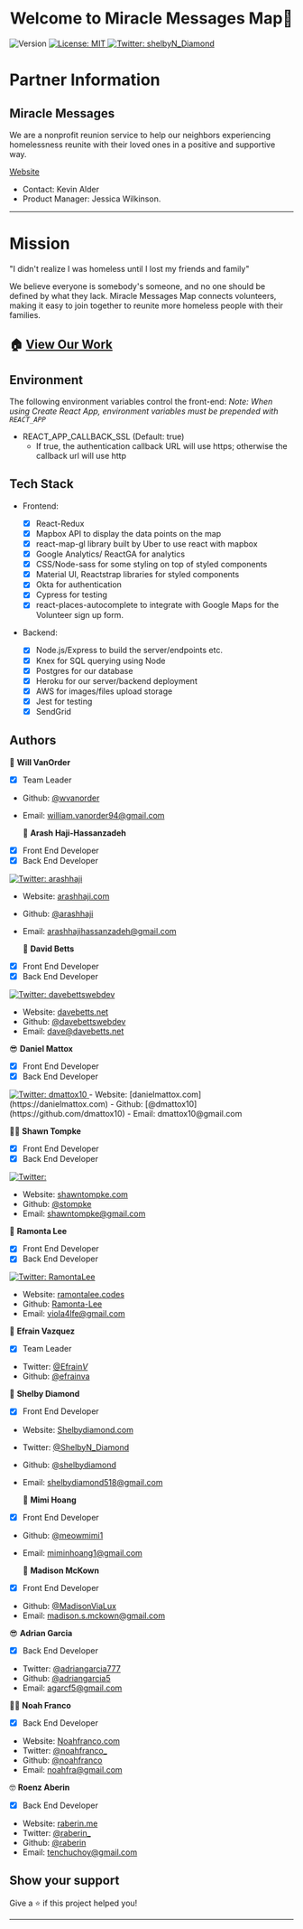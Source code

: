 <h1 align="center">Welcome to Miracle Messages Map👋</h1>
<p>
  <img alt="Version" src="https://img.shields.io/badge/version-2.0-blue.svg?cacheSeconds=2592000" />
  <a href="#" target="_blank">
    <img alt="License: MIT  " src="https://img.shields.io/badge/License-MIT  -yellow.svg" />
  </a>
  <a href="https://twitter.com/shelbyN_Diamond   " target="_blank">
    <img alt="Twitter: shelbyN_Diamond   " src="https://img.shields.io/twitter/follow/shelbyN_Diamond   .svg?style=social" />
  </a>
</p>

# Partner Information

## Miracle Messages

We are a nonprofit reunion service to help our neighbors experiencing homelessness reunite with their loved ones in a positive and supportive way.

[Website](https://miraclemessages.org/)

- Contact: Kevin Alder
- Product Manager: Jessica Wilkinson.

---

# Mission

"I didn't realize I was homeless until I lost my friends and family"

We believe everyone is somebody's someone, and no one should be defined by what they lack. Miracle Messages Map connects volunteers, making it easy to join together to reunite more homeless people with their families.

## 🏠 [View Our Work](https://production.d1v4uoi0wi2hmy.amplifyapp.com/)

## Environment
The following environment variables control the front-end:
*Note: When using Create React App, environment variables _must_ be prepended with `REACT_APP`*

- REACT_APP_CALLBACK_SSL (Default: true)
  - If true, the authentication callback URL will use https; otherwise the callback url will use http

## Tech Stack

- Frontend:

  - [x] React-Redux
  - [x] Mapbox API to display the data points on the map
  - [x] react-map-gl library built by Uber to use react with mapbox
  - [x] Google Analytics/ ReactGA for analytics
  - [x] CSS/Node-sass for some styling on top of styled components
  - [x] Material UI, Reactstrap libraries for styled components
  - [x] Okta for authentication 
  - [x] Cypress for testing
  - [x] react-places-autocomplete to integrate with Google Maps for the Volunteer sign up form. 

- Backend:
  - [x] Node.js/Express to build the server/endpoints etc.
  - [x] Knex for SQL querying using Node
  - [x] Postgres for our database
  - [x] Heroku for our server/backend deployment
  - [x] AWS for images/files upload storage
  - [x] Jest for testing
  - [x] SendGrid

## Authors

👤 **Will VanOrder**

- [x] Team Leader

- Github: [@wvanorder](https://github.com/wvanorder)
- Email: william.vanorder94@gmail.com

  :ghost: **Arash Haji-Hassanzadeh**

- [x] Front End Developer
- [x] Back End Developer

<a href="https://twitter.com/arashhaji   " target="_blank">
    <img alt="Twitter: arashhaji" src="https://img.shields.io/twitter/follow/arashhaji.svg?style=social" />
</a>

- Website: [arashhaji.com](http://www.arashhaji.com)
- Github: [@arashhaji](https://github.com/arashhaji)
- Email: arashhajihassanzadeh@gmail.com

  :space_invader: **David Betts**

- [x] Front End Developer
- [x] Back End Developer

<a href="https://twitter.com/davebettswebdev   " target="_blank">
    <img alt="Twitter: davebettswebdev" src="https://img.shields.io/twitter/follow/davebettswebdev.svg?style=social" />
</a>

- Website: [davebetts.net](http://www.davebetts.net)
- Github: [@davebettswebdev](https://github.com/davebettswebdev)
- Email: dave@davebetts.net

:sunglasses: **Daniel Mattox**

- [x] Front End Developer
- [x] Back End Developer

<a href="https://twitter.com/dmattox10" target="_blank">
    <img alt="Twitter: dmattox10" src="https://img.shields.io/twitter/follow/dmattox10.svg?style=social" />
</a>
- Website: [danielmattox.com](https://danielmattox.com)
- Github: [@dmattox10](https://github.com/dmattox10)
- Email: dmattox10@gmail.com

:man_astronaut: **Shawn Tompke**

- [x] Front End Developer
- [x] Back End Developer

<a href="https://twitter.com/   " target="_blank">
    <img alt="Twitter: " src="https://img.shields.io/twitter/follow/.svg?style=social" />
</a>

- Website: [shawntompke.com](http://www.shawntompke.com)
- Github: [@stompke](https://github.com/Stompke)
- Email: shawntompke@gmail.com

:princess: **Ramonta Lee**

- [x] Front End Developer
- [x] Back End Developer

<a href="https://twitter.com/RamontaLee   " target="_blank">
    <img alt="Twitter: RamontaLee" src="https://img.shields.io/twitter/follow/RamontaLee.svg?style=social" />
</a>

- Website: [ramontalee.codes](http://www.ramontalee.codes)
- Github: [Ramonta-Lee](https://github.com/Ramonta-Lee)
- Email: viola4lfe@gmail.com

👤 **Efrain Vazquez**

- [x] Team Leader

- Twitter: [@Efrain*V*](https://twitter.com/Efrain_V_)
- Github: [@efrainva](https://github.com/efrainva)

:princess: **Shelby Diamond**

- [x] Front End Developer

- Website: [Shelbydiamond.com](http://www.shelbydiamond.com)
- Twitter: [@ShelbyN_Diamond](https://twitter.com/shelbyN_Diamond)
- Github: [@shelbydiamond](https://github.com/shelbydiamond)
- Email: shelbydiamond518@gmail.com

  :ghost: **Mimi Hoang**

- [x] Front End Developer

- Github: [@meowmimi1](https://github.com/meowmimi1)
- Email: miminhoang1@gmail.com

  :space_invader: **Madison McKown**

- [x] Front End Developer

- Github: [@MadisonViaLux ](https://github.com/MadisonViaLux)
- Email: madison.s.mckown@gmail.com

:sunglasses: **Adrian Garcia**

- [x] Back End Developer

- Twitter: [@adriangarcia777](https://twitter.com/adriangarcia777)
- Github: [@adriangarcia5](https://github.com/adriangarcia5)
- Email: agarcf5@gmail.com

:man_astronaut: **Noah Franco**

- [x] Back End Developer

- Website: [Noahfranco.com](http://www.noahfranco.com)
- Twitter: [@noahfranco\_](https://twitter.com/noahfranco_)
- Github: [@noahfranco](https://github.com/noahfranco)
- Email: noahfra@gmail.com

:nerd_face: **Roenz Aberin**

- [x] Back End Developer

- Website: [raberin.me](http://www.raberin.me)
- Twitter: [@raberin\_](https://twitter.com/raberin_)
- Github: [@raberin](https://github.com/raberin)
- Email: tenchuchoy@gmail.com



## Show your support

Give a ⭐️ if this project helped you!

---
